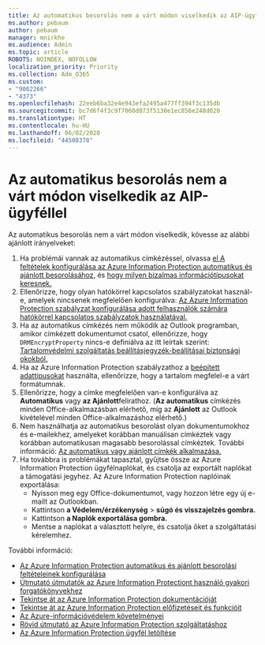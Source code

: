 ```yaml
---
title: Az automatikus besorolás nem a várt módon viselkedik az AIP-ügyféllel
ms.author: pebaum
author: pebaum
manager: mnirkhe
ms.audience: Admin
ms.topic: article
ROBOTS: NOINDEX, NOFOLLOW
localization_priority: Priority
ms.collection: Adm_O365
ms.custom:
- "9002266"
- "4373"
ms.openlocfilehash: 22eeb6ba32e4e943efa2495a477ff394f3c135db
ms.sourcegitcommit: bc7d6f4f3c9f7060d073f5130e1ec856e248d020
ms.translationtype: HT
ms.contentlocale: hu-HU
ms.lasthandoff: 06/02/2020
ms.locfileid: "44508378"
---
```

# <a name="automatic-classification-not-behaving-as-expected-with-the-aip-client"></a>Az automatikus besorolás nem a várt módon viselkedik az AIP-ügyféllel

Az automatikus besorolás nem a várt módon viselkedik, kövesse az alábbi ajánlott irányelveket:

1. Ha problémái vannak az automatikus címkézéssel, olvassa [el A feltételek konfigurálása az Azure Information Protection automatikus és ajánlott besorolásához,](https://docs.microsoft.com/azure/information-protection/configure-policy-classification) és [hogy milyen bizalmas információtípusokat keresnek.](https://docs.microsoft.com/microsoft-365/compliance/sensitive-information-type-entity-definitions)
2. Ellenőrizze, hogy olyan hatókörrel kapcsolatos szabályzatokat használ-e, amelyek nincsenek megfelelően konfigurálva: [Az Azure Information Protection szabályzat konfigurálása adott felhasználók számára hatókörrel kapcsolatos szabályzatok használatával.](https://docs.microsoft.com/azure/information-protection/configure-policy-scope)
3. Ha az automatikus címkézés nem működik az Outlook programban, amikor címkézett dokumentumot csatol, ellenőrizze, hogy `DRMEncryptProperty` nincs-e definiálva az itt leírtak szerint: [Tartalomvédelmi szolgáltatás beállításjegyzék-beállításai biztonsági okokból.](https://docs.microsoft.com/deployoffice/security/protect-sensitive-messages-and-documents-by-using-irm-in-office#office-2016-irm-registry-key-options)
4. Ha az Azure Information Protection szabályzathoz a [beépített adattípusokat](https://support.office.com/article/What-the-sensitive-information-types-look-for-fd505979-76be-4d9f-b459-abef3fc9e86b) használta, ellenőrizze, hogy a tartalom megfelel-e a várt formátumnak.
5. Ellenőrizze, hogy a címke megfelelően van-e konfigurálva az **Automatikus** vagy **az Ajánlott**felirathoz. (**Az automatikus** címkézés minden Office-alkalmazásban elérhető, míg az **Ajánlott** az Outlook kivételével minden Office-alkalmazáshoz elérhető.)
6. Nem használhatja az automatikus besorolást olyan dokumentumokhoz és e-mailekhez, amelyeket korábban manuálisan címkéztek vagy korábban automatikusan magasabb besorolással címkéztek.  További információ: [Az automatikus vagy ajánlott címkék alkalmazása.](https://docs.microsoft.com/azure/information-protection/configure-policy-classification#how-automatic-or-recommended-labels-are-applied)
7. Ha továbbra is problémákat tapasztal, gyűjtse össze az Azure Information Protection ügyfélnaplókat, és csatolja az exportált naplókat a támogatási jegyhez. Az Azure Information Protection naplóinak exportálása:
    - Nyisson meg egy Office-dokumentumot, vagy hozzon létre egy új e-mailt az Outlookban.
    - Kattintson **a Védelem/érzékenység**  >  **súgó és visszajelzés gombra.**
    - Kattintson **a Naplók exportálása gombra.**
    - Mentse a naplókat a választott helyre, és csatolja őket a szolgáltatási kérelemhez.

További információ:

- [Az Azure Information Protection automatikus és ajánlott besorolási feltételeinek konfigurálása](https://docs.microsoft.com/azure/information-protection/configure-policy-classification)
- [Útmutató útmutatók az Azure Information Protectiont használó gyakori forgatókönyvekhez](https://docs.microsoft.com/azure/information-protection/how-to-guides)
- [Tekintse át az Azure Information Protection dokumentációját](https://docs.microsoft.com/azure/information-protection/what-is-information-protection)
- [Tekintse át az Azure Information Protection előfizetéseit és funkcióit](https://azure.microsoft.com/pricing/details/information-protection)
- [Az Azure-információvédelem követelményei](https://docs.microsoft.com/azure/information-protection/get-started/requirements)
- [Rövid útmutató az Azure Information Protection szolgáltatáshoz](https://docs.microsoft.com/azure/information-protection/get-started/infoprotect-quick-start-tutorial)
- [Az Azure Information Protection ügyfél letöltése](https://www.microsoft.com/download/details.aspx?id=53018)
